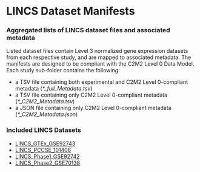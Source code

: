 # LINCS Dataset Manifests
### Aggregated lists of LINCS dataset files and associated metadata
Listed dataset files contain Level 3 normalized gene expression datasets from each respective study, and are mapped to associated metadata. The manifests are designed to be compliant with the C2M2 Level 0 Data Model. 
Each study sub-folder contains the following:
- a TSV file containing both experimental and C2M2 Level 0-compliant metadata (*\*\_full\_Metadata.tsv*)
- a TSV file containing only C2M2 Level 0-compliant metadata (*\*\_C2M2\_Metadata.tsv*)
- a JSON file containing only C2M2 Level 0-compliant metadata (*\*\_C2M2\_Metadata.json*)

### Included LINCS Datasets
- [LINCS_GTEx_GSE92743](https://www.ncbi.nlm.nih.gov/geo/query/acc.cgi?acc=GSE92743)
- [LINCS_PCCSE_101406](https://www.ncbi.nlm.nih.gov/geo/query/acc.cgi?acc=GSE101406)
- [LINCS_Phase1_GSE92742](https://www.ncbi.nlm.nih.gov/geo/query/acc.cgi?acc=GSE92742)
- [LINCS_Phase2_GSE70138](https://www.ncbi.nlm.nih.gov/geo/query/acc.cgi?acc=GSE70138)
